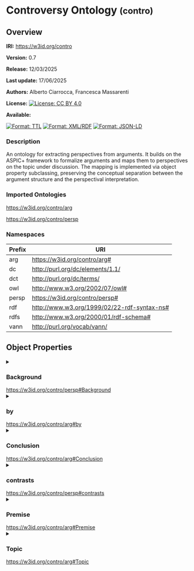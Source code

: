 <!--- This file was automatically generated - do not edit -->

<h1>Controversy Ontology <small>(contro)</small></h1>

## Overview

**IRI:** <https://w3id.org/contro>

**Version:** 0.7

**Release:** 12/03/2025

**Last update:** 17/06/2025

**Authors:** Alberto Ciarrocca, Francesca Massarenti

**License:** [![License: CC BY 4.0](https://img.shields.io/badge/-CC%20BY%204.0-lightgrey.svg?style=for-the-badge)](https://creativecommons.org/licenses/by/4.0/)

**Available:**

[![Format: TTL](https://img.shields.io/badge/Format-TTL-green.svg?style=for-the-badge)](https://w3id.org/contro.ttl)
[![Format: XML/RDF](https://img.shields.io/badge/Format-XML/RDF-red.svg?style=for-the-badge)](https://w3id.org/contro.owl)
[![Format: JSON-LD](https://img.shields.io/badge/Format-JSON--LD-blue.svg?style=for-the-badge)](https://w3id.org/contro.jsonld)

### Description
An ontology for extracting perspectives from arguments. It builds on the ASPIC+ framework to formalize arguments and maps them to perspectives on the topic under discussion. The mapping is implemented via object property subclassing, preserving the conceptual separation between the argument structure and the perspectival interpretation.


### Imported Ontologies
<https://w3id.org/contro/arg>

<https://w3id.org/contro/persp>


### Namespaces

| Prefix | URI |
|--------|-----------|
| arg | <https://w3id.org/contro/arg#> |
| dc | <http://purl.org/dc/elements/1.1/> |
| dct | <http://purl.org/dc/terms/> |
| owl | <http://www.w3.org/2002/07/owl#> |
| persp | <https://w3id.org/contro/persp#> |
| rdf | <http://www.w3.org/1999/02/22-rdf-syntax-ns#> |
| rdfs | <http://www.w3.org/2000/01/rdf-schema#> |
| vann | <http://purl.org/vocab/vann/> |


## Object Properties

<details class="object_property" name="element" markdown>
  <summary>
  <div class="overview">
    <div class="label">
      <h3 id="ersp/#Background_op">Background</h3>
      <a class="object_property" href="persp/#Background_op">https://w3id.org/contro/persp#Background</a>
    </div>
  </div>
  </summary>
  <div class="extra">
    <ul>
      <h4>Superproperty of chain</h4>
      <li>
        <a class="object_property" href="arg/#ArgumentationTheory_op" title="https://w3id.org/contro/arg#ArgumentationTheory">Argumentation Theory</a><span class="sup" data-text="op" title="Object Property"></span> o <a class="object_property" href="arg/#KnowledgeBase_op" title="https://w3id.org/contro/arg#KnowledgeBase">Knowledge Base</a><span class="sup" data-text="op" title="Object Property"></span>
      </li>
    </ul>
  </div>
</details>

<details class="object_property" name="element" markdown>
  <summary>
  <div class="overview">
    <div class="label">
      <h3 id="rg/#by_op">by</h3>
      <a class="object_property" href="arg/#by_op">https://w3id.org/contro/arg#by</a>
    </div>
  </div>
  </summary>
  <div class="extra">
    <ul>
      <h4>Subproperty of</h4>
      <li>
        <a class="object_property" href="persp/#Conceptualiser_op" title="https://w3id.org/contro/persp#Conceptualiser">Conceptualiser</a><span class="sup" data-text="op" title="Object Property"></span>
      </li>
    </ul>
  </div>
</details>

<details class="object_property" name="element" markdown>
  <summary>
  <div class="overview">
    <div class="label">
      <h3 id="rg/#Conclusion_op">Conclusion</h3>
      <a class="object_property" href="arg/#Conclusion_op">https://w3id.org/contro/arg#Conclusion</a>
    </div>
  </div>
  </summary>
  <div class="extra">
    <ul>
      <h4>Subproperty of</h4>
      <li>
        <a class="object_property" href="persp/#Cut_op" title="https://w3id.org/contro/persp#Cut">Cut</a><span class="sup" data-text="op" title="Object Property"></span>
      </li>
    </ul>
  </div>
</details>

<details class="object_property" name="element" markdown>
  <summary>
  <div class="overview">
    <div class="label">
      <h3 id="ersp/#contrasts_op">contrasts</h3>
      <a class="object_property" href="persp/#contrasts_op">https://w3id.org/contro/persp#contrasts</a>
    </div>
  </div>
  </summary>
  <div class="extra">
    <ul>
      <h4>Superproperty of chain</h4>
      <li>
        inverse(<a class="object_property" href="persp/#Cut_op" title="https://w3id.org/contro/persp#Cut">Cut</a><span class="sup" data-text="op" title="Object Property"></span>) o <a class="object_property" href="arg/#Conclusion_op" title="https://w3id.org/contro/arg#Conclusion">Conclusion</a><span class="sup" data-text="op" title="Object Property"></span> o <a class="object_property" href="arg/#contradicts_op" title="https://w3id.org/contro/arg#contradicts">contradicts</a><span class="sup" data-text="op" title="Object Property"></span> o inverse(<a class="object_property" href="arg/#Conclusion_op" title="https://w3id.org/contro/arg#Conclusion">Conclusion</a><span class="sup" data-text="op" title="Object Property"></span>) o <a class="object_property" href="persp/#Cut_op" title="https://w3id.org/contro/persp#Cut">Cut</a><span class="sup" data-text="op" title="Object Property"></span>
      </li>
    </ul>
  </div>
</details>

<details class="object_property" name="element" markdown>
  <summary>
  <div class="overview">
    <div class="label">
      <h3 id="rg/#Premise_op">Premise</h3>
      <a class="object_property" href="arg/#Premise_op">https://w3id.org/contro/arg#Premise</a>
    </div>
  </div>
  </summary>
  <div class="extra">
    <ul>
      <h4>Subproperty of</h4>
      <li>
        <a class="object_property" href="persp/#Lens_op" title="https://w3id.org/contro/persp#Lens">Lens</a><span class="sup" data-text="op" title="Object Property"></span>
      </li>
    </ul>
  </div>
</details>

<details class="object_property" name="element" markdown>
  <summary>
  <div class="overview">
    <div class="label">
      <h3 id="rg/#Topic_op">Topic</h3>
      <a class="object_property" href="arg/#Topic_op">https://w3id.org/contro/arg#Topic</a>
    </div>
  </div>
  </summary>
  <div class="extra">
    <ul>
      <h4>Subproperty of</h4>
      <li>
        <a class="object_property" href="persp/#Eventuality_op" title="https://w3id.org/contro/persp#Eventuality">Eventuality</a><span class="sup" data-text="op" title="Object Property"></span>
      </li>
    </ul>
  </div>
</details>






